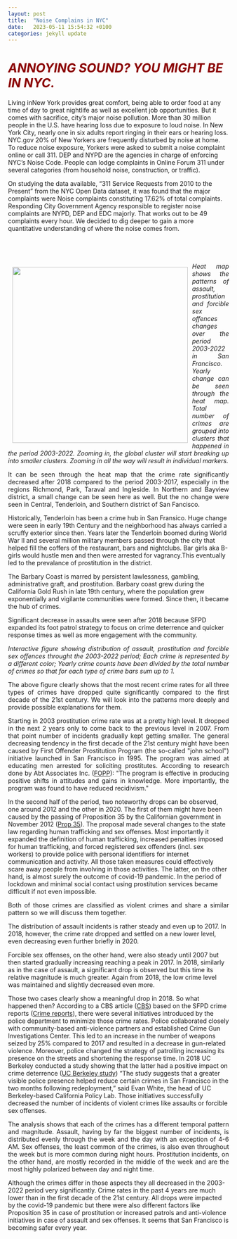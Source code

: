 ```yaml
---
layout: post
title:  "Noise Complains in NYC"
date:   2023-05-11 15:54:32 +0100
categories: jekyll update
---
```


<h1 style="color:darkred;"><i>ANNOYING SOUND? YOU MIGHT BE IN NYC.</i></h1>

<p align="justify">

Living inNew York provides great comfort, being able to order food at any time of day to great nightlife as well as excellent job opportunities. But it comes with sacrifice, city’s major noise pollution.
More than 30 million people in the U.S. have hearing loss due to exposure to loud noise. In New York City, nearly one in six adults report ringing in their ears or hearing loss. NYC.gov
20% of New Yorkers are frequently disturbed by noise at home. To reduce noise exposure, Yorkers were asked to submit a noise complaint online or call 311. DEP and NYPD are the agencies in charge of enforcing NYC’s Noise Code.  People can lodge complaints in Online Forum 311 under several categories (from household noise, construction, or traffic). 

On studying the data available, “311 Service Requests from 2010 to the Present” from the NYC Open Data dataset, it was found that the major complaints were Noise complaints constituting 17.62% of total complaints. Responding City Government Agency responsible to register noise complaints are NYPD, DEP and EDC majorly. That works out to be 49 complaints every hour. We decided to dig deeper to gain a more quantitative understanding of where the noise comes from.
</p>

<br>


<p style="padding:5px">
<div  >
<img class="heat" src="/assets/images/heat.png" width="400" height="400" style="float: left; clear: left; padding:10px" >
<figcaption align="justify"><i>Heat map shows the patterns of assault, prostitution and forcible sex offences changes over the period 2003-2022 in San Francisco. Yearly change can be seen through the heat map. Total number of crimes are grouped into clusters that happened in the period 2003-2022. Zooming in, the global cluster will start breaking up into smaller clusters. Zooming in all the way will result in individual markers.
</i></figcaption>

</div>
</p>
<p align="justify">It can be seen through the heat map that the crime rate significantly decreased after 2018 compared to the period 2003-2017, especially in the regions Richmond, Park, Taraval and Ingleside. In Northern and Bayview district, a small change can be seen here as well. But the no change were seen in Central, Tenderloin, and Southern district of San Fancisco.

Historically, Tenderloin has been a crime hub in San Fransico. Huge change were seen in early 19th Century and the neighborhood has always carried a scruffy exterior since then. Years later the Tenderloin boomed during World War II and several million military members passed through the city that helped fill the coffers of the restaurant, bars and nightclubs. Bar girls aka B-girls would hustle men and then were arrested for vagrancy.This eventually led to the prevalance of prostitution in the district.

The Barbary Coast is marred by persistent lawlessness, gambling, administrative graft, and prostitution. Barbary coast grew during the California Gold Rush in late 19th century, where the population grew exponentially and vigilante communities were formed. Since then, it became the hub of crimes.

Significant decrease in assaults were seen after 2018 because SFPD expanded its foot patrol strategy to focus on crime deterrence and quicker response times as well as more engagement with the community.
</p>

<p align="justify">
<figcaption align="justify"><i>Interactive figure showing distribution of assault, prostitution and forcible sex offences throught the 2003-2022 period; Each crime is represented by a different color; Yearly crime counts have been divided by the total number of crimes so that for each type of crime bars sum up to 1.
</i></figcaption></p>
<p align="justify">
The above figure clearly shows that the most recent crime rates for all three types of crimes have dropped quite significantly compared to the first decade of the 21st century. We will look into the patterns more deeply and provide possible explanations for them.
</p>
<p align="justify">
Starting in 2003 prostitution crime rate was at a pretty high level. It dropped in the next 2 years only to come back to the previous level in 2007. From that point number of incidents gradually kept getting smaller. The general decreasing tendency in the first decade of the 21st century might have been caused by First Offender Prostitution Program (the so-called "john school") initiative launched in San Francisco in 1995. The program was aimed at educating men arrested for soliciting prostitutes. According to research done by Abt Associates Inc. (<a href="https://www.ojp.gov/pdffiles1/nij/grants/222451.pdf">FOPP</a>): "The program is effective in producing positive shifts in attitudes and gains in knowledge. More importantly, the program was found to have reduced recidivism."

In the second half of the period, two noteworthy drops can be observed, one around 2012 and the other in 2020. The first of them might have been caused by the passing of Proposition 35 by the Californian government in November 2012 (<a href="https://lao.ca.gov/ballot/2012/35_11_2012.aspx">Prop 35</a>). The proposal made several changes to the state law regarding human trafficking and sex offenses. Most importantly it expanded the definition of human trafficking, increased penalties imposed for human trafficking, and forced registered sex offenders (incl. sex workers) to provide police with personal identifiers for internet communication and activity. All those taken measures could effectively scare away people from involving in those activities. The latter, on the other hand, is almost surely the outcome of covid-19 pandemic. In the period of lockdown and minimal social contact using prostitution services became difficult if not even impossible.
</p>
<p align="justify">
Both of those crimes are classified as violent crimes and share a similar pattern so we will discuss them together.

The distribution of assault incidents is rather steady and even up to 2017. In 2018, however, the crime rate dropped and settled on a new lower level, even decreasing even further briefly in 2020.

Forcible sex offenses, on the other hand, were also steady until 2007 but then started gradually increasing reaching a peak in 2017. In 2018, similarly as in the case of assault, a significant drop is observed but this time its relative magnitude is much greater. Again from 2018, the low crime level was maintained and slightly decreased even more.

Those two cases clearly show a meaningful drop in 2018. So what happened then? According to a CBS article (<a href="https://www.cbsnews.com/sanfrancisco/news/sfpds-2018-safety-stats-show-significant-drop-in-violent-crimes-auto-thefts/">CBS</a>) based on the SFPD crime reports (<a href="https://www.sanfranciscopolice.org/stay-safe/crime-data/crime-reports">Crime reports</a>), there were several initiatives introduced by the police department to minimize those crime rates. Police collaborated closely with community-based anti-violence partners and established Crime Gun Investigations Center. This led to an increase in the number of weapons seized by 25% compared to 2017 and resulted in a decrease in gun-related violence. Moreover, police changed the strategy of patrolling increasing its presence on the streets and shortening the response time. In 2018 UC Berkeley conducted a study showing that the latter had a positive impact on crime deterrence (<a href="https://news.berkeley.edu/story_jump/uc-berkeley-study-to-cut-crime-put-city-police-on-foot-patrol/">UC Berkeley study</a>) “The study suggests that a greater visible police presence helped reduce certain crimes in San Francisco in the two months following redeployment,” said Evan White, the head of UC Berkeley-based California Policy Lab. Those initiatives successfully decreased the number of incidents of violent crimes like assaults or forcible sex offenses.
</p>
<p align="justify">
The analysis shows that each of the crimes has a different temporal pattern and magnitude. Assault, having by far the biggest number of incidents, is distributed evenly through the week and the day with an exception of 4-6 AM. Sex offenses, the least common of the crimes, is also even throughout the week but is more common during night hours. Prostitution incidents, on the other hand, are mostly recorded in the middle of the week and are the most highly polarized between day and night time.

Although the crimes differ in those aspects they all decreased in the 2003-2022 period very significantly. Crime rates in the past 4 years are much lower than in the first decade of the 21st century. All drops were impacted by the covid-19 pandemic but there were also different factors like Proposition 35 in case of prostitution or increased patrols and anti-violence initiatives in case of assault and sex offenses. It seems that San Francisco is becoming safer every year.
</p>

